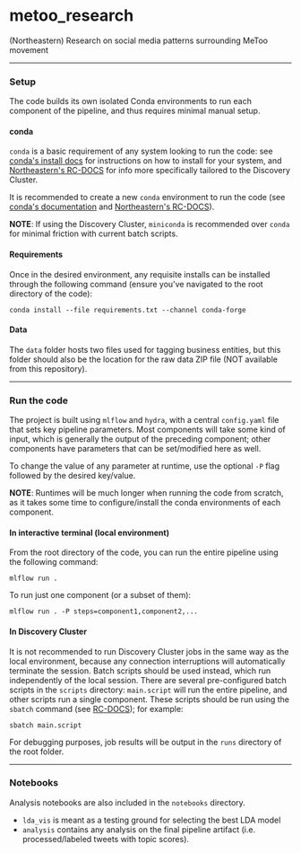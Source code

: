 # metoo_research
(Northeastern) Research on social media patterns surrounding MeToo movement

---

### Setup

The code builds its own isolated Conda environments to run each component of the pipeline, and thus requires minimal manual setup. 

#### conda
`conda` is a basic requirement of any system looking to run the code: see [conda's install docs](https://conda.io/projects/conda/en/latest/user-guide/install/index.html) for instructions on how to install for your system, and [Northeastern's RC-DOCS](https://rc-docs.northeastern.edu/en/latest/software/conda.html#working-with-a-miniconda-environment) for info more specifically tailored to the Discovery Cluster. 

It is recommended to create a new `conda` environment to run the code (see [conda's documentation](https://conda.io/projects/conda/en/latest/user-guide/getting-started.html#managing-environments) and [Northeastern's RC-DOCS](https://rc-docs.northeastern.edu/en/latest/software/conda.html#working-with-a-miniconda-environment)).

**NOTE**: If using the Discovery Cluster, `miniconda` is recommended over `conda` for minimal friction with current batch scripts.

#### Requirements
Once in the desired environment, any requisite installs can be installed through the following command (ensure you've navigated to the root directory of the code):

```
conda install --file requirements.txt --channel conda-forge
```

#### Data
The `data` folder hosts two files used for tagging business entities, but this folder should also be the location for the raw data ZIP file (NOT available from this repository). 

---

### Run the code
The project is built using `mlflow` and `hydra`, with a central `config.yaml` file that sets key pipeline parameters. Most components will take some kind of input, which is generally the output of the preceding component; other components have parameters that can be set/modified here as well. 

To change the value of any parameter at runtime, use the optional `-P` flag followed by the desired key/value. 

**NOTE**: Runtimes will be much longer when running the code from scratch, as it takes some time to configure/install the conda environments of each component. 

#### In interactive terminal (local environment)

From the root directory of the code, you can run the entire pipeline using the following command: 
```
mlflow run .
```

To run just one component (or a subset of them):

```
mlflow run . -P steps=component1,component2,...
```

#### In Discovery Cluster

It is not recommended to run Discovery Cluster jobs in the same way as the local environment, because any connection interruptions will automatically terminate the session. Batch scripts should be used instead, which run independently of the local session. There are several pre-configured batch scripts in the `scripts` directory: `main.script` will run the entire pipeline, and other scripts run a single component. These scripts should be run using the `sbatch` command (see [RC-DOCS](https://rc-docs.northeastern.edu/en/latest/using-discovery/sbatch.html)); for example:
```
sbatch main.script
```

For debugging purposes, job results will be output in the `runs` directory of the root folder. 

---

### Notebooks
Analysis notebooks are also included in the `notebooks` directory. 
* `lda_vis` is meant as a testing ground for selecting the best LDA model
* `analysis` contains any analysis on the final pipeline artifact (i.e. processed/labeled tweets with topic scores). 
